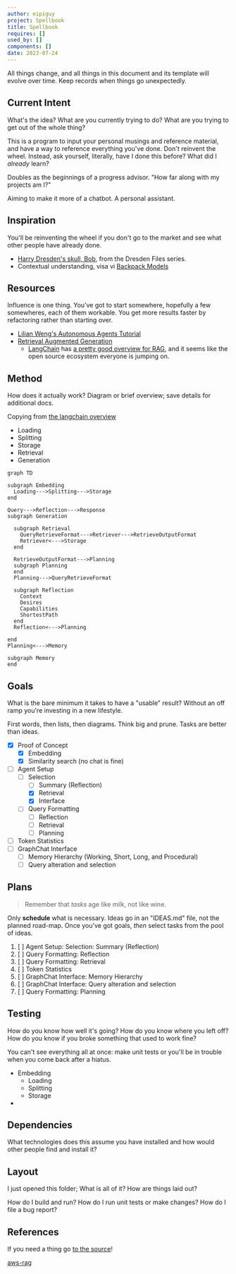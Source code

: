 ```yaml
---
author: eipiguy
project: Spellbook
title: Spellbook
requires: []
used_by: []
components: []
date: 2023-07-24
---
```


All things change, and all things in this document and its template will evolve over time. Keep records when things go unexpectedly.

## Current Intent

What's the idea? What are you currently trying to do? What are you trying to get out of the whole thing?

This is a program to input your personal musings and reference material, and have a way to reference everything you've done. Don't reinvent the wheel. Instead, ask yourself, literally, have I done this before? What did I *already* learn?

Doubles as the beginnings of a progress advisor. "How far along with my projects am I?"

Aiming to make it more of a chatbot. A personal assistant.

## Inspiration

You'll be reinventing the wheel if you don't go to the market and see what other people have already done.

- [Harry Dresden's skull, Bob](bob), from the Dresden Files series.
- Contextual understanding, visa vi [Backpack Models](backpack)

## Resources

Influence is one thing. You've got to start somewhere, hopefully a few somewheres, each of them workable. You get more results faster by refactoring rather than starting over.

- [Lilian Weng's Autonomous Agents Tutorial](llm-agents)
- [Retrieval Augmented Generation](rag)
  - [LangChain](langchain) has [a pretty good overview for RAG](lc-rag), and it seems like the open source ecosystem everyone is jumping on.

## Method

How does it actually work? Diagram or brief overview; save details for additional docs.

Copying from [the langchain overview](lc-rag)

- Loading
- Splitting
- Storage
- Retrieval
- Generation

```mermaid
graph TD

subgraph Embedding
  Loading--->Splitting--->Storage
end

Query--->Reflection--->Response
subgraph Generation

  subgraph Retrieval
    QueryRetrieveFormat--->Retriever--->RetrieveOutputFormat
    Retriever<--->Storage
  end

  RetrieveOutputFormat--->Planning
  subgraph Planning
  end
  Planning--->QueryRetrieveFormat

  subgraph Reflection
    Context
    Desires
    Capabilities
    ShortestPath
  end
  Reflection<--->Planning

end
Planning<--->Memory

subgraph Memory
end
```

## Goals

What is the bare minimum it takes to have a "usable" result? Without an off ramp you're investing in a new lifestyle.

First words, then lists, then diagrams. Think big and prune. Tasks are better than ideas.

- [x] Proof of Concept
  - [x] Embedding
  - [x] Similarity search (no chat is fine)
- [ ] Agent Setup
  - [ ] Selection
    - [ ] Summary (Reflection)
    - [x] Retrieval
    - [x] Interface
  - [ ] Query Formatting
    - [ ] Reflection
    - [ ] Retrieval
    - [ ] Planning
- [ ] Token Statistics
- [ ] GraphChat Interface
  - [ ] Memory Hierarchy (Working, Short, Long, and Procedural)
  - [ ] Query alteration and selection

## Plans

> Remember that *tasks* age like milk, not like wine.

Only **schedule** what is necessary. Ideas go in an "IDEAS.md" file, not the planned road-map. Once you've got goals, *then* select tasks from the pool of ideas.

1. [ ] Agent Setup: Selection: Summary (Reflection)
2. [ ] Query Formatting: Reflection
3. [ ] Query Formatting: Retrieval
4. [ ] Token Statistics
5. [ ] GraphChat Interface: Memory Hierarchy
6. [ ] GraphChat Interface: Query alteration and selection
7. [ ] Query Formatting: Planning

## Testing

How do you know how well it's going? How do you know where you left off? How do you know if you broke something that used to work fine?

You can't see everything all at once: make unit tests or you'll be in trouble when you come back after a hiatus.

- Embedding
  - Loading
  - Splitting
  - Storage
- 

## Dependencies

What technologies does this assume you have installed and how would other people find and install it?

## Layout

I just opened this folder; What is all of it? How are things laid out?

How do I build and run? How do I run unit tests or make changes? How do I file a bug report?

## References

If you need a thing go [to the source](src)!

[bob]: https://dresdenfiles.fandom.com/wiki/Bob

[llm-agents]: https://lilianweng.github.io/posts/2023-06-23-agent/
[rag]: https://arxiv.org/pdf/2005.11401.pdf
[lc-rag]: https://python.langchain.com/docs/use_cases/question_answering.html
[aws-rag](https://aws.amazon.com/blogs/machine-learning/question-answering-using-retrieval-augmented-generation-with-foundation-models-in-amazon-sagemaker-jumpstart/)

[backpack]: https://backpackmodels.science/
[langchain]: https://www.langchain.com/
[hugface]: https://huggingface.co/
[src]: www.alwayslistyoursources.com
